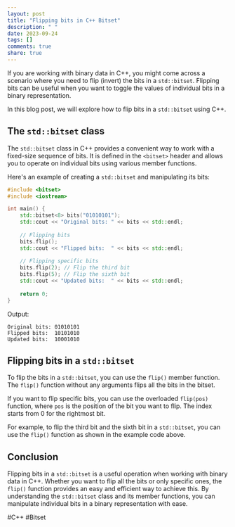 ```yaml
---
layout: post
title: "Flipping bits in C++ Bitset"
description: " "
date: 2023-09-24
tags: []
comments: true
share: true
---
```


If you are working with binary data in C++, you might come across a scenario where you need to flip (invert) the bits in a `std::bitset`. Flipping bits can be useful when you want to toggle the values of individual bits in a binary representation.

In this blog post, we will explore how to flip bits in a `std::bitset` using C++.

## The `std::bitset` class

The `std::bitset` class in C++ provides a convenient way to work with a fixed-size sequence of bits. It is defined in the `<bitset>` header and allows you to operate on individual bits using various member functions.

Here's an example of creating a `std::bitset` and manipulating its bits:

```cpp
#include <bitset>
#include <iostream>

int main() {
    std::bitset<8> bits("01010101");
    std::cout << "Original bits: " << bits << std::endl;
    
    // Flipping bits
    bits.flip();
    std::cout << "Flipped bits:  " << bits << std::endl;
    
    // Flipping specific bits
    bits.flip(2); // Flip the third bit
    bits.flip(5); // Flip the sixth bit
    std::cout << "Updated bits:  " << bits << std::endl;
    
    return 0;
}
```

Output:
```
Original bits: 01010101
Flipped bits:  10101010
Updated bits:  10001010
```

## Flipping bits in a `std::bitset`

To flip the bits in a `std::bitset`, you can use the `flip()` member function. The `flip()` function without any arguments flips all the bits in the bitset.

If you want to flip specific bits, you can use the overloaded `flip(pos)` function, where `pos` is the position of the bit you want to flip. The index starts from 0 for the rightmost bit.

For example, to flip the third bit and the sixth bit in a `std::bitset`, you can use the `flip()` function as shown in the example code above.

## Conclusion

Flipping bits in a `std::bitset` is a useful operation when working with binary data in C++. Whether you want to flip all the bits or only specific ones, the `flip()` function provides an easy and efficient way to achieve this. By understanding the `std::bitset` class and its member functions, you can manipulate individual bits in a binary representation with ease.

#C++ #Bitset